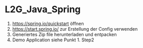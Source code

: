 # L2G_Java_Spring

1. https://spring.io/quickstart öffnen
2. https://start.spring.io/ zur Erstellung der Config verwenden
3. Generiertes Zip file herunterladen und entpacken
4. Demo Application siehe Punkt 1. Step2